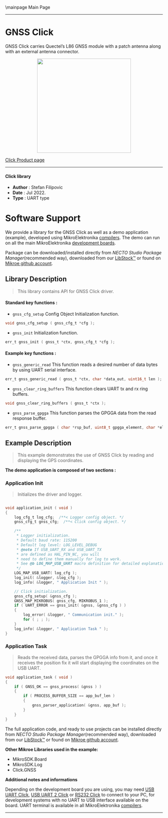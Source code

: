 \mainpage Main Page
 
---
# GNSS Click

GNSS Click carries Quectel’s L86 GNSS module with a patch antenna along with an external antenna connector.

<p align="center">
  <img src="https://download.mikroe.com/images/click_for_ide/gnss_click.png" height=300px>
</p>

[Click Product page](https://www.mikroe.com/gnss-click)

---


#### Click library

- **Author**        : Stefan Filipovic
- **Date**          : Jul 2022.
- **Type**          : UART type


# Software Support

We provide a library for the GNSS Click
as well as a demo application (example), developed using MikroElektronika
[compilers](https://www.mikroe.com/necto-studio).
The demo can run on all the main MikroElektronika [development boards](https://www.mikroe.com/development-boards).

Package can be downloaded/installed directly from *NECTO Studio Package Manager*(recommended way), downloaded from our [LibStock&trade;](https://libstock.mikroe.com) or found on [Mikroe github account](https://github.com/MikroElektronika/mikrosdk_click_v2/tree/master/clicks).

## Library Description

> This library contains API for GNSS Click driver.

#### Standard key functions :

- `gnss_cfg_setup` Config Object Initialization function.
```c
void gnss_cfg_setup ( gnss_cfg_t *cfg );
```

- `gnss_init` Initialization function.
```c
err_t gnss_init ( gnss_t *ctx, gnss_cfg_t *cfg );
```

#### Example key functions :

- `gnss_generic_read` This function reads a desired number of data bytes by using UART serial interface.
```c
err_t gnss_generic_read ( gnss_t *ctx, char *data_out, uint16_t len );
```

- `gnss_clear_ring_buffers` This function clears UART tx and rx ring buffers.
```c
void gnss_clear_ring_buffers ( gnss_t *ctx );
```

- `gnss_parse_gpgga` This function parses the GPGGA data from the read response buffer.
```c
err_t gnss_parse_gpgga ( char *rsp_buf, uint8_t gpgga_element, char *element_data );
```

## Example Description

> This example demonstrates the use of GNSS Click by reading and displaying the GPS coordinates.

**The demo application is composed of two sections :**

### Application Init

> Initializes the driver and logger.

```c

void application_init ( void )
{
    log_cfg_t log_cfg;  /**< Logger config object. */
    gnss_cfg_t gnss_cfg;  /**< Click config object. */

    /** 
     * Logger initialization.
     * Default baud rate: 115200
     * Default log level: LOG_LEVEL_DEBUG
     * @note If USB_UART_RX and USB_UART_TX 
     * are defined as HAL_PIN_NC, you will 
     * need to define them manually for log to work. 
     * See @b LOG_MAP_USB_UART macro definition for detailed explanation.
     */
    LOG_MAP_USB_UART( log_cfg );
    log_init( &logger, &log_cfg );
    log_info( &logger, " Application Init " );

    // Click initialization.
    gnss_cfg_setup( &gnss_cfg );
    GNSS_MAP_MIKROBUS( gnss_cfg, MIKROBUS_1 );
    if ( UART_ERROR == gnss_init( &gnss, &gnss_cfg ) ) 
    {
        log_error( &logger, " Communication init." );
        for ( ; ; );
    }
    log_info( &logger, " Application Task " );
}

```

### Application Task

> Reads the received data, parses the GPGGA info from it, and once it receives the position fix it will start displaying the coordinates on the USB UART.

```c
void application_task ( void )
{
    if ( GNSS_OK == gnss_process( &gnss ) )
    {
        if ( PROCESS_BUFFER_SIZE == app_buf_len )
        {
            gnss_parser_application( &gnss, app_buf );
        }
    }
}
```

The full application code, and ready to use projects can be installed directly from *NECTO Studio Package Manager*(recommended way), downloaded from our [LibStock&trade;](https://libstock.mikroe.com) or found on [Mikroe github account](https://github.com/MikroElektronika/mikrosdk_click_v2/tree/master/clicks).

**Other Mikroe Libraries used in the example:**

- MikroSDK.Board
- MikroSDK.Log
- Click.GNSS

**Additional notes and informations**

Depending on the development board you are using, you may need
[USB UART Click](https://www.mikroe.com/usb-uart-click),
[USB UART 2 Click](https://www.mikroe.com/usb-uart-2-click) or
[RS232 Click](https://www.mikroe.com/rs232-click) to connect to your PC, for
development systems with no UART to USB interface available on the board. UART
terminal is available in all MikroElektronika
[compilers](https://shop.mikroe.com/compilers).

---
